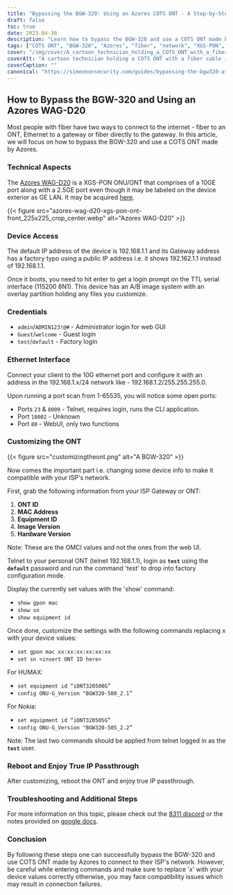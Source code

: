 ```yaml
---
title: "Bypassing the BGW-320: Using an Azores COTS ONT - A Step-by-Step Guide"
draft: false
toc: true
date: 2023-04-30
description: "Learn how to bypass the BGW-320 and use a COTS ONT made by Azores to connect to your ISP's network with this easy-to-follow guide."
tags: ["COTS ONT", "BGW-320", "Azores", "fiber", "network", "XGS-PON", "Ethernet", "IP passthrough", "customization", "ISP", "ont ID", "MAC address", "equipment ID", "image version", "hardware version", "telnet", "CLI application", "web GUI", "factory configuration mode", "compatibility issues"]
cover: "/img/cover/A_cartoon_technician_holding_a_COTS_ONT_with_a_fiber_cable.png"
coverAlt: "A cartoon technician holding a COTS ONT with a fiber cable in the background."
coverCaption: ""
canonical: "https://simeononsecurity.com/guides/bypassing-the-bgw320-att-fiber-modem-router/"
---
```


## How to Bypass the BGW-320 and Using an Azores WAG-D20

Most people with fiber have two ways to connect to the internet - fiber to an ONT, Ethernet to a gateway or fiber directly to the gateway. In this article, we will focus on how to bypass the BGW-320 and use a COTS ONT made by Azores. 

### Technical Aspects

The [Azores WAG-D20](https://cdn.shopifycdn.net/s/files/1/0280/5153/8029/files/Azores_Product_Specification_-_WAG-D20_v0.6.pdf?v=1604914153) is a XGS-PON ONU/ONT that comprises of a 10GE port along with a 2.5GE port even though it may be labeled on the device exterior as GE LAN. It may be acquired [here](https://www.balticnetworks.com/products/azores-1x-10gbe-1x-2-5gbe-intel-based-xgspon-ont).

{{< figure src="azores-wag-d20-xgs-pon-ont-front_225x225_crop_center.webp" alt="Azores WAG-D20" >}}

### Device Access

The default IP address of the device is 192.168.1.1 and its Gateway address has a factory typo using a public IP address i.e. it shows 192.162.1.1 instead of 192.168.1.1.

Once it boots, you need to hit enter to get a login prompt on the TTL serial interface (115200 8N1). This device has an A/B image system with an overlay partition holding any files you customize.
 
### Credentials

- `admin`/`ADMIN123!@#` - Administrator login for web GUI
- `Guest`/`welcome` - Guest login
- `test`/`default` - Factory login 

### Ethernet Interface

Connect your client to the 10G ethernet port and configure it with an address in the 192.168.1.x/24 network like - 192.168.1.2/255.255.255.0.

Upon running a port scan from 1-65535, you will notice some open ports:

- Ports `23` & `8009` - Telnet, requires login, runs the CLI application.
- Port `10002` - Unknown
- Port `80` - WebUI, only two functions

### Customizing the ONT

{{< figure src="customizingtheont.png" alt="A BGW-320" >}}

Now comes the important part i.e. changing some device info to make it compatible with your ISP's network.

First, grab the following information from your ISP Gateway or ONT:

1. **ONT ID**
2. **MAC Address**
3. **Equipment ID**
4. **Image Version**
5. **Hardware Version**

Note: These are the OMCI values and not the ones from the web UI.

Telnet to your personal ONT (telnet 192.168.1.1), login as **`test`** using the **`default`** password and run the command 'test' to drop into factory configuration mode.

Display the currently set values with the 'show' command:

- `show gpon mac`
- `show sn`
- `show equipment id`

Once done, customize the settings with the following commands replacing x with your device values:

- `set gpon mac xx:xx:xx:xx:xx:xx`
- `set sn <insert ONT ID here>`

For HUMAX:

- `set equipment id “iONT320500G”`
- `config ONU-G_Version "BGW320-500_2.1”`

For Nokia:

- `set equipment id “iONT320505G”`
- `config ONU-G_Version "BGW320-505_2.2”`

Note: The last two commands should be applied from telnet logged in as the **`test`** user.

### Reboot and Enjoy True IP Passthrough

After customizing, reboot the ONT and enjoy true IP passthrough.

### Troubleshooting and Additional Steps
For more information on this topic, please check out the [8311 discord](https://discord.gg/8311-886329492438671420) or the notes provided on [google docs](https://docs.google.com/document/d/13gucfDOf8X9ptkj5BOg12V0xcqqDZDnvROJpW5CIpJ4/).

### Conclusion

By following these steps one can successfully bypass the BGW-320 and use COTS ONT made by Azores to connect to their ISP's network. However, be careful while entering commands and make sure to replace 'x' with your device values correctly otherwise, you may face compatibility issues which may result in connection failures.


